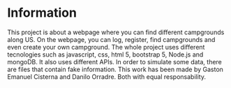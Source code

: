 # Information
This project is about a webpage where you can find different campgrounds along US. On the webpage,  you can log, register, find campgrounds and even create your own campground. 
The whole project uses different tecnologies such as javascript, css, html 5, bootstrap 5, Node.js and mongoDB. It also uses different APIs. In order to simulate some data, there are
files that contain fake information.
This work has been made by Gaston Emanuel Cisterna and Danilo Orradre. Both with equal responsability. 
